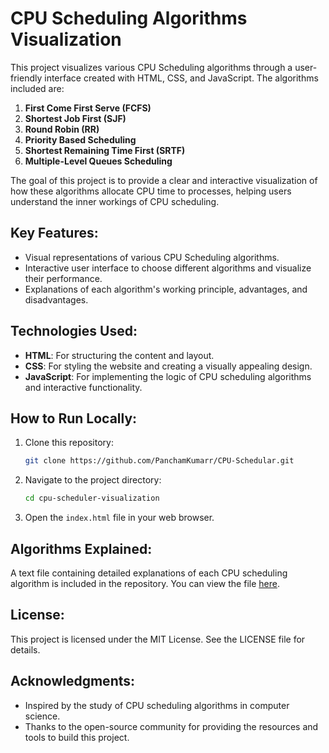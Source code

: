 # CPU Scheduling Algorithms Visualization

This project visualizes various CPU Scheduling algorithms through a user-friendly interface created with HTML, CSS, and JavaScript. The algorithms included are:
1. **First Come First Serve (FCFS)**
2. **Shortest Job First (SJF)**
3. **Round Robin (RR)**
4. **Priority Based Scheduling**
5. **Shortest Remaining Time First (SRTF)**
6. **Multiple-Level Queues Scheduling**

The goal of this project is to provide a clear and interactive visualization of how these algorithms allocate CPU time to processes, helping users understand the inner workings of CPU scheduling.

## Key Features:
- Visual representations of various CPU Scheduling algorithms.
- Interactive user interface to choose different algorithms and visualize their performance.
- Explanations of each algorithm's working principle, advantages, and disadvantages.

## Technologies Used:
- **HTML**: For structuring the content and layout.
- **CSS**: For styling the website and creating a visually appealing design.
- **JavaScript**: For implementing the logic of CPU scheduling algorithms and interactive functionality.

## How to Run Locally:
1. Clone this repository:
    ```bash
    git clone https://github.com/PanchamKumarr/CPU-Schedular.git
    ```
2. Navigate to the project directory:
    ```bash
    cd cpu-scheduler-visualization
    ```
3. Open the `index.html` file in your web browser.

## Algorithms Explained:
A text file containing detailed explanations of each CPU scheduling algorithm is included in the repository. You can view the file [here](scheduling_algorithms_explanations.txt).

## License:
This project is licensed under the MIT License. See the LICENSE file for details.

## Acknowledgments:
- Inspired by the study of CPU scheduling algorithms in computer science.
- Thanks to the open-source community for providing the resources and tools to build this project.
